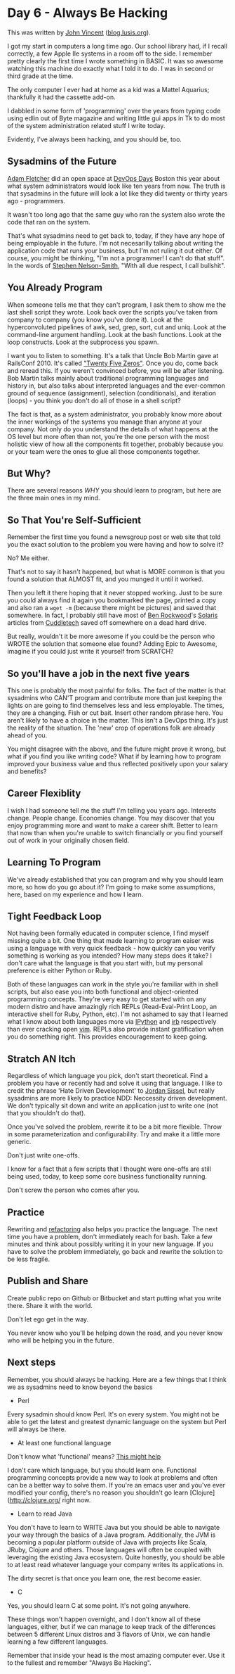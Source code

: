 # Day 6 - Always Be Hacking

This was written by [John Vincent](https://twitter.com/lusis)
([blog.lusis.org](http://blog.lusis.org/)).

I got my start in computers a long time ago. Our school library had, if I
recall correctly, a few Apple IIe systems in a room off to the side. I remember
pretty clearly the first time I wrote something in BASIC. It was so awesome
watching this machine do exactly what I told it to do. I was in second or third
grade at the time.

The only computer I ever had at home as a kid was a Mattel Aquarius; thankfully
it had the cassette add-on.

I dabbled in some form of 'programming' over the years from typing code using
edlin out of Byte magazine and writing little gui apps in Tk to do most of the
system administration related stuff I write today.

Evidently, I've always been hacking, and you should be, too.

## Sysadmins of the Future

[Adam Fletcher](http://www.thesimplelogic.com/) did an open space at [DevOps
Days](http://devopsdays.org/) Boston this year about what system administrators
would look like ten years from now. The truth is that sysadmins in the future
will look a lot like they did twenty or thirty years ago - programmers.

It wasn't too long ago that the same guy who ran the system also wrote the code
that ran on the system.

That's what sysadmins need to get back to, today, if they have any hope of being
employable in the future. I'm not necesarilly talking about writing the
application code that runs your business, but I'm not ruling it out either. Of
course, you might be thinking, "I'm not a programmer! I can't do that stuff".
In the words of [Stephen Nelson-Smith](http://agilesysadmin.net/), "With all
due respect, I call bullshit".

## You Already Program

When someone tells me that they can't program, I ask them to show me the last
shell script they wrote. Look back over the scripts you've taken from company
to company (you know you've done it). Look at the hyperconvoluted pipelines of
awk, sed, grep, sort, cut and uniq. Look at the command-line argument handling.
Look at the bash functions. Look at the loop constructs. Look at the subprocess
you spawn.

I want you to listen to something. It's a talk that Uncle Bob Martin gave at
RailsConf 2010. It's called ["Twenty Five
Zeros"](http://itc.conversationsnetwork.org/shows/detail4566.html). Once you
do, come back and reread this. If you weren't convinced before, you will be
after listening. Bob Martin talks mainly about traditional programming languages
and history in, but also talks about interpreted languages and the ever-common
ground of sequence (assignment), selection (conditionals), and iteration
(loops) - you think you don't do all of those in a shell script?

The fact is that, as a system administrator, you probably know more about the
inner workings of the systems you manage than anyone at your company. Not only
do you understand the details of what happens at the OS level but more often
than not, you're the one person with the most holistic view of how all the
components fit together, probably because you or your team were the ones to glue
all those components together.

## But Why?

There are several reasons _WHY_ you should learn to program, but here are the
three main ones in my mind.

## So That You're Self-Sufficient

Remember the first time you found a newsgroup post or web site that told you
the exact solution to the problem you were having and how to solve it? 

No? Me either. 

That's not to say it hasn't happened, but what is MORE common is that you found
a solution that ALMOST fit, and you munged it until it worked.

Then you left it there hoping that it never stopped working. Just to be sure
you could always find it again you bookmarked the page, printed a copy and also
ran a `wget -m` (because there might be pictures) and saved that somewhere. In
fact, I probably still have most of [Ben
Rockwood](http://cuddletech.com/blog://twitter.com/benr)'s
[Solaris](http://cuddletech.com/blog/?category_name=solaris) articles from
[Cuddletech](http://cuddletech.com/blog/) saved off somewhere on a dead hard drive.

But really, wouldn't it be more awesome if you could be the person who WROTE the
solution that someone else found? Adding Epic to Awesome, imagine if you could
just write it yourself from SCRATCH?

## So you'll have a job in the next five years

This one is probably the most painful for folks. The fact of the matter is that
sysadmins who CAN'T program and contribute more than just keeping the lights on
are going to find themselves less and less employable. The times, they are a
changing. Fish or cut bait. Insert other random phrase here. You aren't likely to
have a choice in the matter. This isn't a DevOps thing. It's just the reality
of the situation. The 'new' crop of operations folk are already ahead of you.

You might disagree with the above, and the future might prove it wrong, but
what if you find you like writing code? What if by learning how to program
improved your business value and thus reflected positively upon your salary and
benefits?

## Career Flexiblity

I wish I had someone tell me the stuff I'm telling you years ago. Interests
change. People change. Economies change. You may discover that you enjoy
programming more and want to make a career shift. Better to learn that now than
when you're unable to switch financially or you find yourself out of work in
your originally chosen field.

## Learning To Program

We've already established that you can program and why you should learn more,
so how do you go about it? I'm going to make some assumptions, here, based on my
experience and how I learn.

## Tight Feedback Loop

Not having been formally educated in computer science, I find myself missing
quite a bit. One thing that made learning to program eaiser was using a
language with very quick feedback - how quickly can you verify something is
working as you intended? How many steps does it take? I don't care what the
language is that you start with, but my personal preference is either Python or
Ruby.

Both of these languages can work in the style you're familiar with in shell
scripts, but also ease you into both functional and object-oriented programming
concepts. They're very easy to get started with on any modern distro and have
amazingly rich REPLs (Read-Eval-Print Loop, an interactive shell for Ruby, 
Python, etc). I'm not ashamed to say that I learned what I know about both
languages more via [IPython](http://ipython.org/) and
[irb](http://en.wikipedia.org/wiki/Interactive_Ruby_Shell) respectively than
ever cracking open [vim](http://www.vim.org/). REPLs also provide instant
gratification when you do something right. This provides encouragement to keep
going.

## Stratch AN Itch

Regardless of which language you pick, don't start theoretical. Find a problem
you have or recently had and solve it using that language. I like to credit the
phrase 'Hate Driven Development' to [Jordan
Sissel](https://twitter.com/jordansissel), but really sysadmins are more
likely to practice NDD: Neccessity driven development. We don't typically sit
down and write an application just to write one (not that you shouldn't do
that).

Once you've solved the problem, rewrite it to be a bit more flexible. Throw in
some parameterization and configurability. Try and make it a little more
generic.

Don't just write one-offs.

I know for a fact that a few scripts that I thought were one-offs are still
being used, today, to keep some core business functionality running.

Don't screw the person who comes after you.

## Practice

Rewriting and [refactoring](http://en.wikipedia.org/wiki/Code_refactoring) also
helps you practice the language. The next time you have a problem, don't
immediately reach for bash. Take a few minutes and think about possibly writing
it in your new language. If you have to solve the problem immediately, go back
and rewrite the solution to be less fragile.

## Publish and Share

Create public repo on Github or Bitbucket and start putting what you write
there. Share it with the world. 

Don't let ego get in the way. 

You never know who you'll be helping down the road, and you never know who will
be helping you in the future.

## Next steps

Remember, you should always be hacking. Here are a few things that I think we
as sysadmins need to know beyond the basics

* Perl

Every sysadmin should know Perl. It's on every system. You might not be able to
get the latest and greatest dynamic language on the system but Perl will always
be there.

* At least one functional language

Don't know what 'functional' means? [This might
help](http://www.haskell.org/haskellwiki/Functional_programming)

I don't care which language, but you should learn one. Functional programming
concepts provide a new way to look at problems and often can be a better way to
solve them. If you're an emacs user and you've ever modified your config,
there's no reason you shouldn't go learn [Clojure](http://clojure.org/ right
now.

* Learn to read Java

You don't have to learn to WRITE Java but you should be able to navigate your
way through the basics of a Java program. Additionally, the JVM is becoming a
popular platform outside of Java with projects like  Scala, JRuby, Clojure and
others. Those languages will often be coupled with leveraging the existing Java
ecosystem.  Quite honestly, you should be able to at least read whatever
language your company writes its applications in. 

The dirty secret is that once you learn one, the rest become easier.

* C

Yes, you should learn C at some point. It's not going anywhere.

These things won't happen overnight, and I don't know all of these languages,
either, but if we can manage to keep track of the differences between 5
different Linux distros and 3 flavors of Unix, we can handle learning a few
different languages.

Remember that inside your head is the most amazing computer ever. Use it to the
fullest and remember "Always Be Hacking".
